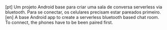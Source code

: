 [pt]
Um projeto Android base para criar uma sala de conversa serverless via bluetooth. Para se conectar, os celulares precisam estar pareados primeiro.
[en]
A base Android app to create a serverless bluetooth based chat room. To connect, the phones have to be been paired first.
